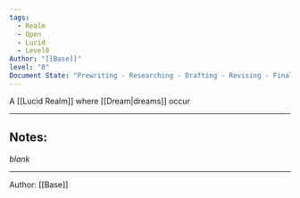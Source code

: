 ```yaml
---
tags:
  - Realm
  - Open
  - Lucid
  - Level0
Author: "[[Base]]"
level: "0"
Document State: "Prewriting - Researching - Drafting - Revising - Finalizing - Completed"
---
```

A [[Lucid Realm]] where [[Dream|dreams]] occur
- - -
## Notes:
_blank_
- - -
Author: [[Base]]